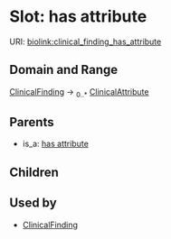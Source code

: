 
# Slot: has attribute




URI: [biolink:clinical_finding_has_attribute](https://w3id.org/biolink/vocab/clinical_finding_has_attribute)


## Domain and Range

[ClinicalFinding](ClinicalFinding.md) &#8594;  <sub>0..\*</sub> [ClinicalAttribute](ClinicalAttribute.md)

## Parents

 *  is_a: [has attribute](has_attribute.md)

## Children


## Used by

 * [ClinicalFinding](ClinicalFinding.md)
